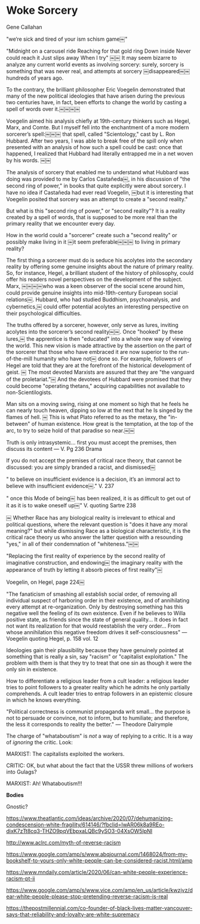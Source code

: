 # Woke Sorcery

Gene Callahan

"we‘re sick and tired of your ism schism game￼"

"Midnight on a carousel ride
Reaching for that gold ring
Down inside
Never could reach it
Just slips away
When I try"
￼￼
It may seem bizarre to analyze any current world events as involving sorcery:
surely, sorcery is something that was never real, and attempts at sorcery
￼disappeared￼￼ hundreds of years ago.

To the contrary, the brilliant philosopher Eric Voegelin demonstrated that many
of the new political ideologies that have arisen during the previous two
centuries have, in fact, been efforts to change the world by casting a spell of
words over it.￼￼￼￼

Voegelin aimed his analysis chiefly at 19th-century thinkers such as Hegel,
Marx, and Comte. But I myself fell into the enchantment of a more modern
sorcerer’s spell:￼￼￼ that spell, called "Scientology," cast by L. Ron Hubbard.
After two years, I was able to break free of the spill only when presented with
an analysis of how such a spell could be cast: once that happened, I realized
that Hubbard had literally entrapped me in a net woven by his words. ￼￼

The analysis of sorcery that enabled me to understand what Hubbard was doing
was provided to me by Carlos Castañeda￼, in his discussion of "the second ring
of power," in books that quite explicitly were about sorcery. I have no idea if
Castañeda had ever read Voegelin, ￼but it is interesting that Voegelin posited
that sorcery was an attempt to create a "second reality."
 
But what is this "second ring of power," or "second reality"? It is a reality
created by a spell of words, that is supposed to be more real than the primary
reality that we encounter every day.

How in the world could a "sorcerer" create such a "second reality" or possibly
make living in it ￼it seem preferable￼￼￼ to living in primary reality?

The first thing a sorcerer must do is seduce his acolytes into the secondary
reality by offering some genuine insights about the nature of primary reality.
So, for instance, Hegel, a brilliant student of the history of philosophy,
could offer his readers novel perspectives on the development of the subject.
Marx, ￼￼￼￼who was a keen observer of the social scene around him, could provide
genuine insights into mid-19th-century European social relations￼. Hubbard, who
had studied Buddhism, psychoanalysis, and cybernetics,￼ could offer potential
acolytes an interesting perspective on their psychological difficulties.

The truths offered by a sorcerer, however, only serve as lures, inviting
acolytes into the sorcerer’s second reality￼￼. Once "hooked" by these lures,￼
the apprentice is then "educated" into a whole new way of viewing the world.
This new vision is made attractive by the assertion on the part of the sorcerer
that those who have embraced it are now superior to the run-of-the-mill
humanity who have not￼ done so. For example, followers of Hegel are told that
they are at the forefront of the historical development of geist. ￼ The most
devoted Marxists are assured that they are "the vanguard of the proletariat."￼
And the devotees of Hubbard were promised that they could become "operating
thetans," acquiring capabilities not available to non-Scientilogists. 




Man sits on a moving swing, rising at one moment so high that he feels he can
nearly touch heaven, dipping so low at the next that he Is singed by the flames
of hell. ￼ This is what Plato referred to as the metaxy, the "in-between" of
human existence. How great is the temptation, at the top of the arc, to try to
seize hold of that paradise so near.￼￼

Truth is only intrasystemic... first you must accept the premises, then discuss
its content — V. Pg 236 Drama

If you do not accept the premises of critical race theory, that cannot be
discussed: you are simply branded a racist, and dismissed￼

" to believe on insufficient evidence is a decision, it’s an immoral act to
believe with insufficient evidence￼." V. 237

" once this Mode of being￼ has been realized, it is as difficult to get out of
it as it is to wake oneself up￼" V. quoting Sartre 238

￼
Whether Race has any biological reality is irrelevant to ethical and political
questions, where the relevant question is "does it have any moral meaning?" but
while dismissing Race as a biological characteristic, it is the critical race
theory us who answer the latter question with a resounding "yes," in all of
their condemnation of "whiteness."￼￼

"Replacing the first reality of experience by the second reality of imaginative
construction, and endowing￼ the imaginary reality with the appearance of truth
by letting it absorb pieces of first reality"￼

Voegelin, on Hegel, page 224￼

"The fanaticism of smashing all establish social order, of removing all
individual suspect of harboring order in their existence, and of annihilating
every attempt at re-organization. Only by destroying something has this
negative well the feeling of its own existence. Even if he believes to Willa
positive state, as friends since the state of general quality... It does in fact
not want its realization for that would reestablish the very order... From whose
annihilation this negative freedom drives it self-consciousness" — Voegelin
quoting Hegel, p. 158 vol. 12

Ideologies gain their plausibility because they have genuinely pointed at
something that is really a sin, say "racism" or "capitalist exploitation." The
problem with them is that they try to treat that one sin as though it were the
only sin in existence.


How to differentiate a religious leader from a cult leader: a religious leader
tries to point followers to a greater reality which he admits he only partially
comprehends. A cult leader tries to entrap followers in an epistemic closure in
which he knows everything.


"Political correctness is communist propaganda writ small... the purpose is not
to persuade or convince, not to inform, but to humiliate; and therefore, the
less it corresponds to reality the better."
— Theodore Dalrymple

The charge of "whataboutism" is *not* a way of replying to a critic. It is a way of *ignoring* the critic. Look:

MARXIST: The capitalists exploited the workers.

CRITIC: OK, but what about the fact that the USSR threw millions of workers into Gulags?

MARXIST: Ah! Whataboutism!!!


**Bodies**

Gnostic?




https://www.theatlantic.com/ideas/archive/2020/07/dehumanizing-condescension-white-fragility/614146/?fbclid=IwAR06k8a9REo-dixK7zTt8cq3-THZO9pqVEbpxaLQBc9ySO3-04XsOW5IpNI

http://www.aclrc.com/myth-of-reverse-racism

https://www.google.com/amp/s/www.abqjournal.com/1468024/from-my-bookshelf-to-yours-only-white-people-can-be-considered-racist.html/amp



https://www.mndaily.com/article/2020/06/can-white-people-experience-racism-pt-ii


https://www.google.com/amp/s/www.vice.com/amp/en_us/article/kwzjvz/dear-white-people-please-stop-pretending-reverse-racism-is-real


https://thepostmillennial.com/co-founder-of-black-lives-matter-vancouver-says-that-reliability-and-loyalty-are-white-supremacy






